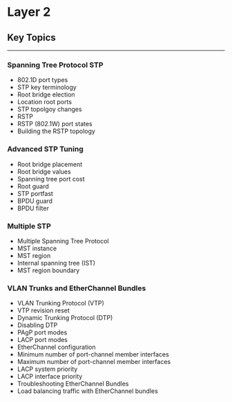 # Layer 2
## Key Topics
---
### Spanning Tree Protocol STP
+ 802.1D port types
+ STP key terminology
+ Root bridge election
+ Location root ports
+ STP topolgoy changes
+ RSTP
+ RSTP (802.1W) port states
+ Building the RSTP topology

### Advanced STP Tuning
+ Root bridge placement
+ Root bridge values
+ Spanning tree port cost
+ Root guard
+ STP portfast
+ BPDU guard
+ BPDU filter

### Multiple STP 
+ Multiple Spanning Tree Protocol
+ MST instance
+ MST region
+ Internal spanning tree (IST)
+ MST region boundary

### VLAN Trunks and EtherChannel Bundles
+ VLAN Trunking Protocol (VTP)
+ VTP revision reset
+ Dynamic Trunking Protocol (DTP)
+ Disabling DTP
+ PAgP port modes
+ LACP port modes
+ EtherChannel configuration
+ Minimum number of port-channel member interfaces
+ Maximum number of port-channel member interfaces
+ LACP system priority
+ LACP interface priority
+ Troubleshooting EtherChannel Bundles
+ Load balancing traffic with EtherChannel bundles